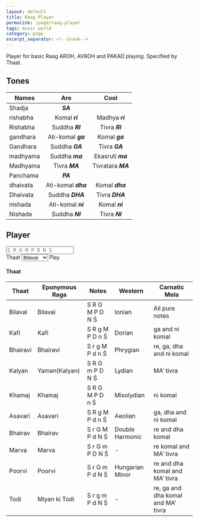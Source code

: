 ```yaml
---
layout: default
title: Raag Player
permalink: /page/raag-player
tags: music world
category: page
excerpt_separator: <!--break-->
---
```


Player for basic Raag AROH, AVROH and PAKAD playing. Specified by Thaat.
<!--break-->
<style>
y{
  cursor:pointer;    
}
</style>

## Tones

| Names         | Are                              | Cool                            |
| ------------- |:--------------------------------:|:-------------------------------:|
| Shadja        | ***<y k="6">SA</y>***            |                                 |
| rishabha      | Komal ***<y k="7">ri</y>***      | Madhya ***<y k="8">ri</y>***    |
| Rishabha      | Suddha ***<y k="9">RI</y>***     | Tivra ***<y k="10">RI</y>***    |
| gandhara      | Ati-komal ***<y k="11">ga</y>*** | Komal ***<y k="12">ga</y>***    |
| Gandhara      | Suddha ***<y k="13">GA</y>***    | Tivra ***<y k="14">GA</y>***    |
| madhyama      | Suddha ***<y k="15">ma</y>***    | Ekasruti ***<y k="16">ma</y>*** |
| Madhyama      | Tivra ***<y k="17">MA</y>***     | Tivratara ***<y k="18">MA</y>***|
| Panchama      | ***<y k="19">PA</y>***           |                                 |
| dhaivata      | Ati-komal ***<y k="20">dha</y>***| Komal ***<y k="21">dha</y>***   |
| Dhaivata      | Suddha ***<y k="22">DHA</y>***   | Tivra ***<y k="23">DHA</y>***   |
| nishada       | Ati-komal ***<y k="24">ni</y>*** | Komal ***<y k="25">ni</y>***    |
| Nishada       | Suddha ***<y k="26">NI</y>***    | Tivra ***<y k="27">NI</y>***    |

## Player

<div>
  <textarea id="player_text" rows="1" class="textarea" placeholder="S R G M P D N Ś" style="resize: none;"></textarea>
  <div>
    <label class="label">Thaat</label>
    <span class="select">
      <select>
        <option selected>Bilaval</option>
        <option>Kafi</option>
        <option>Bhairavi</option>
        <option>Kalyan</option>
        <option>Khamaj</option>
        <option>Asavari</option>
        <option>Bhairav</option>
        <option>Marva</option>
        <option>Poorvi</option>
        <option>Todi</option>
      </select>
    </span>
    <a id="play_btn" class="button is-info">Play</a>
  </div>
</div>

#### Thaat
| Thaat | Eponymous Raga | Notes | Western | Carnatic Mela |
| ----- | -------------- | ----- | ------- | ----------------- |
| Bilaval | Bilaval | S R G M P D N Ś | Ionian | All pure notes |
| Kafi | Kafi | S R g M P D n Ś | Dorian | ga and ni komal |
| Bhairavi | Bhairavi | S r g M P d n Ś | Phrygian | re, ga, dha and ni komal |
| Kalyan | Yaman(Kalyan) | S R G m P D N Ś | Lydian | MA’ tivra |
| Khamaj | Khamaj | S R G M P D n Ś | Mixolydian | ni komal |
| Asavari | Asavari | S R g M P d n Ś | Aeolian | ga, dha and ni komal |
| Bhairav | Bhairav | S r G M P d N Ś | Double Harmonic | re and dha komal |
| Marva | Marva | S r G m P D N Ś | - | re komal and MA’ tivra |
| Poorvi | Poorvi | S r G m P d N Ś | Hungarian Minor | re and dha komal and MA’ tivra |
| Todi | Miyan ki Todi | S r g m P d N Ś | - | re, ga and dha komal and MA’ tivra |

<script>
var context = new window.AudioContext();
var source = null;
var audioBuffer = null;
function stopSound() {
    if (source) {
        source.stop(0);
    }
}
function playSound() {
    source = context.createBufferSource();
    source.buffer = audioBuffer;
    source.loop = false;
    source.connect(context.destination);
    source.start(); 
}
function initSound(arrayBuffer) {
    context.decodeAudioData(arrayBuffer, function(buffer) { 
        audioBuffer = buffer;
        playSound();
    }, function(e) {
        console.log('Error decoding file', e);
    });
}
function loadAudioFile(url) {
    var xhr = new XMLHttpRequest();
    xhr.open('GET', url, true);
    xhr.responseType = 'arraybuffer';
    xhr.onload = function(e) {
        initSound(this.response);
    };
    xhr.send();
}
function getAudioURL(k) {
  let arr = [
      'Shuddha DHA1',
      'Tivra DHA1',
      'Ati-Komal ni1',
      'Komal ni1',
      'Shuddha NI1',
      'Tivra NI1',
      'SA2',
      'Komal re2',
      'Madhya re2',
      'Suddha RE2',
      'Tivra RE2',
      'Ati-Komal ga2',
      'Komal ga2',
      'Suddha GA2',
      'Tivra GA2',
      'Suddha ma2',
      'Ekasruti ma2',
      'Tivra Ma2',
      'Tivratara MA2',
      'PA2',
      'Ati-Komal dha2',
      'Komal dha2',
      'Shuddha DHA2',
      'Tivra DHA2',
      'Ati-Komal ni2',
      'Komal ni2',
      'Shuddha NI2',
      'Tivra NI2',
      'SA3',
      'Komal re3',
      'Madhya re3',
      'Suddha RE3',
      'Tivra RE3',
      'Ati-Komal ga3',
      'Komal ga3',
      'Suddha GA3',
      'Tivra GA3',
      'Suddha ma3',
      'Ekasruti ma3',
      'Tivra Ma3',
      'Tivratara MA3',
      'PA3',
      'Ati-Komal dha3',
      'Komal dha3',
  ];
  let pre = '/assets/audio/raag/',
      post = '.mp3';

  return pre + arr[k] + post;
}
$('y').click(function(e){
    loadAudioFile(getAudioURL($(e.target).attr('k')));
})
</script>
